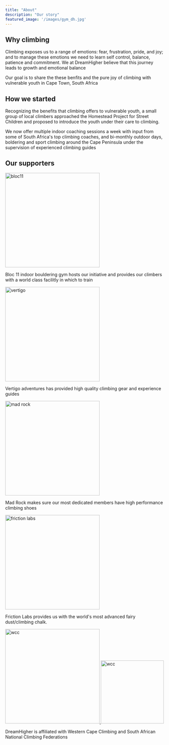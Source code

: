 ```yaml
---
title: "About"
description: "Our story"
featured_image: '/images/gym_dh.jpg'
---
```


## Why climbing  

Climbing exposes us to a range of emotions:  fear, frustration, pride, and joy; and to manage these emotions we need to learn self control, balance, patience and commitment. We at DreamHigher believe that this journey leads to growth and emotional balance  
  
Our goal is to share the these benfits and the pure joy of climbing with vulnerable youth in Cape Town, South Africa

## How we started  

Recognizing the benefits that climbing offers to vulnerable youth, a small group of local climbers approached the Homestead Project for Street Children and proposed to introduce the youth under their care to climbing. 
  
We now offer multiple indoor coaching sessions a week with input from some of South Africa's top climbing coaches, and bi-monthly outdoor days, boldering and sport climbing around the Cape Peninsula under the supervision of experienced climbing guides

## Our supporters  

<a href="http://www.bloc11.co.za">
  <img src="/images/bloc11.jpeg" alt="bloc11" style="width:300px;height:300px;">
</a>  
  
Bloc 11 indoor bouldering gym hosts our initiative and provides our climbers with a world class facilitly in which to train  
  
<a href="https://vertigoadventures.co.za">
  <img src="/images/vertigo.jpg" alt="vertigo" style="width:300px;height:300px;">
</a>  
  
Vertigo adventures has provided high quality climbing gear and experience guides  
  
<a href="https://madrock.com/">
  <img src="/images/mad_rock.png" alt="mad rock" style="width:300px;height:300px;">
</a>  
  
Mad Rock makes sure our most dedicated members have high performance climbing shoes  
  
<a href="https://frictionlabs.com/">
  <img src="/images/friction.png" alt="friction labs" style="width:300px;height:300px;">
</a>  
  
Friction Labs provides us with the world's most advanced fairy dust/climbing chalk.  
  
<a href="http://www.westerncapeclimbing.co.za/">
  <img src="/images/wcc.jpg" alt="wcc" style="width:300px;height:300px;">
</a>
<a href="http://www.sancf.org/">
  <img src="/images/sancf.jpg" alt="wcc" style="width600px;height:200px;">
</a>
  
DreamHigher is affiliated with Western Cape Climbing and South African National Climbing Federations